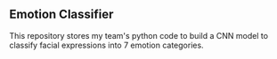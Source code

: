 ## Emotion Classifier

This repository stores my team's python code to build a CNN model to classify facial expressions into 7 emotion categories.
